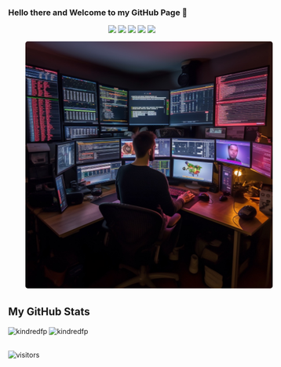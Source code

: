 ### Hello there and Welcome to my GitHub Page 👋

<div align="center">
<a href="mailto:fpalattao@gmail.com"><img src="https://img.shields.io/badge/-Mail Me-D14836?style=flat&logo=Gmail&logoColor=white"/></a>
<a href="https://francis.palattao.net/"><img src="https://img.shields.io/badge/Website-3b5998?style=flat-square&logo=google-chrome&logoColor=white"/></a>
<a href="https://facebook.com/francis.crossfit"><img src="https://img.shields.io/badge/-Facebook-1877F2?style=flat&logo=Facebook&logoColor=white"/></a>
<a href="https://www.linkedin.com/in/francis-palattao-a349542/"><img src="https://img.shields.io/badge/-LinkedIn-blue?style=flat-square&logo=Linkedin&logoColor=white"/></a>
<a href="https://www.instagram.com/fpalattao/"><img src="https://img.shields.io/badge/-Instagram-E4405F?style=flat&logo=Instagram&logoColor=white"/></a>
</div>

<!--
**kindredFP/kindredFP** is a ✨ _special_ ✨ repository because its `README.md` (this file) appears on your GitHub profile.

Here are some ideas to get you started:

- 🔭 I’m currently working on ...
- 🌱 I’m currently learning ...
- 👯 I’m looking to collaborate on ...
- 🤔 I’m looking for help with ...
- 💬 Ask me about ...
- 📫 How to reach me: ...
- 😄 Pronouns: ...
- ⚡ Fun fact: ...
-->
<p style="display: flex; justify-contect: space-between;">
<img style="border-radius: 5px; margin: 0 0 5px 35px;" alt="JPG" width="100%" src="LucianFPcoder.jpg" />
</p>

## My GitHub Stats
<div>
<img align="center" width="49%" src="https://github-readme-streak-stats.herokuapp.com/?user=kindredfp&theme=radical" alt="kindredfp" />
<img align="center" width="49%"  src="https://github-readme-stats.vercel.app/api?username=kindredfp&show_icons=true&locale=en&theme=radical" alt="kindredfp" />
</div>
<br>

![visitors](https://visitor-badge.laobi.icu/badge?page_id=kindredfp)



